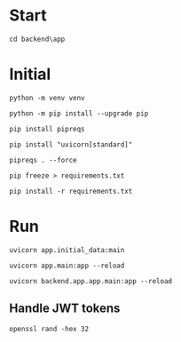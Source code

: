 # Start

`cd backend\app`

# Initial

`python -m venv venv`

`python -m pip install --upgrade pip`

`pip install pipreqs`

`pip install "uvicorn[standard]"`

`pipreqs . --force`

`pip freeze > requirements.txt`

`pip install -r requirements.txt`

# Run

`uvicorn app.initial_data:main`

`uvicorn app.main:app --reload`

`uvicorn backend.app.app.main:app --reload`

## Handle JWT tokens

`openssl rand -hex 32`

